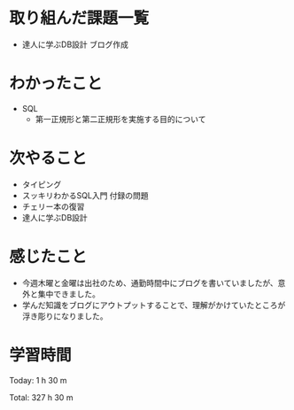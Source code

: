 # 取り組んだ課題一覧
- 達人に学ぶDB設計 ブログ作成 

# わかったこと
- SQL
    - 第一正規形と第二正規形を実施する目的について

# 次やること
- タイピング
- スッキリわかるSQL入門 付録の問題
- チェリー本の復習
- 達人に学ぶDB設計

# 感じたこと
- 今週木曜と金曜は出社のため、通勤時間中にブログを書いていましたが、意外と集中できました。
- 学んだ知識をブログにアウトプットすることで、理解がかけていたところが浮き彫りになりました。

# 学習時間
Today: 1 h 30 m

Total: 327 h 30 m

















































